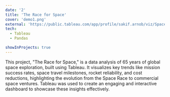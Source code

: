```yaml
---
date: '2'
title: 'The Race for Space'
cover: 'demo1.png'
external: 'https://public.tableau.com/app/profile/sakif.arnob/viz/SpaceExplorationRace/Dashboard1'
tech:
  - Tableau
  - Pandas

showInProjects: true
---
```


This project, "The Race for Space," is a data analysis of 65 years of global space exploration, built using Tableau. It visualizes key trends like mission success rates, space travel milestones, rocket reliability, and cost reductions, highlighting the evolution from the Space Race to commercial space ventures. Tableau was used to create an engaging and interactive dashboard to showcase these insights effectively.
